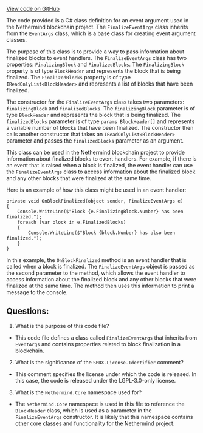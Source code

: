 [View code on GitHub](https://github.com/nethermindeth/nethermind/Nethermind.Blockchain/FinalizeEventArgs.cs)

The code provided is a C# class definition for an event argument used in the Nethermind blockchain project. The `FinalizeEventArgs` class inherits from the `EventArgs` class, which is a base class for creating event argument classes. 

The purpose of this class is to provide a way to pass information about finalized blocks to event handlers. The `FinalizeEventArgs` class has two properties: `FinalizingBlock` and `FinalizedBlocks`. The `FinalizingBlock` property is of type `BlockHeader` and represents the block that is being finalized. The `FinalizedBlocks` property is of type `IReadOnlyList<BlockHeader>` and represents a list of blocks that have been finalized.

The constructor for the `FinalizeEventArgs` class takes two parameters: `finalizingBlock` and `finalizedBlocks`. The `finalizingBlock` parameter is of type `BlockHeader` and represents the block that is being finalized. The `finalizedBlocks` parameter is of type `params BlockHeader[]` and represents a variable number of blocks that have been finalized. The constructor then calls another constructor that takes an `IReadOnlyList<BlockHeader>` parameter and passes the `finalizedBlocks` parameter as an argument.

This class can be used in the Nethermind blockchain project to provide information about finalized blocks to event handlers. For example, if there is an event that is raised when a block is finalized, the event handler can use the `FinalizeEventArgs` class to access information about the finalized block and any other blocks that were finalized at the same time. 

Here is an example of how this class might be used in an event handler:

```
private void OnBlockFinalized(object sender, FinalizeEventArgs e)
{
    Console.WriteLine($"Block {e.FinalizingBlock.Number} has been finalized.");
    foreach (var block in e.FinalizedBlocks)
    {
        Console.WriteLine($"Block {block.Number} has also been finalized.");
    }
}
```

In this example, the `OnBlockFinalized` method is an event handler that is called when a block is finalized. The `FinalizeEventArgs` object is passed as the second parameter to the method, which allows the event handler to access information about the finalized block and any other blocks that were finalized at the same time. The method then uses this information to print a message to the console.
## Questions: 
 1. What is the purpose of this code file?
- This code file defines a class called `FinalizeEventArgs` that inherits from `EventArgs` and contains properties related to block finalization in a blockchain.

2. What is the significance of the `SPDX-License-Identifier` comment?
- This comment specifies the license under which the code is released. In this case, the code is released under the LGPL-3.0-only license.

3. What is the `Nethermind.Core` namespace used for?
- The `Nethermind.Core` namespace is used in this file to reference the `BlockHeader` class, which is used as a parameter in the `FinalizeEventArgs` constructor. It is likely that this namespace contains other core classes and functionality for the Nethermind project.